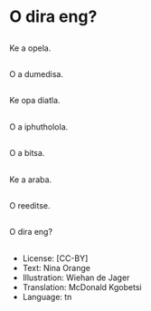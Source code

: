 # O dira eng?

##
Ke a opela.

##
O a dumedisa.

##
Ke opa diatla.

##
O a iphutholola.

##
O a bitsa.

##
Ke a araba.

##
O reeditse.

##
O dira eng?

##
* License: [CC-BY]
* Text: Nina Orange
* Illustration: Wiehan de Jager
* Translation: McDonald Kgobetsi
* Language: tn
